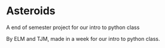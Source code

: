 # Asteroids
A end of semester project for our intro to python class 

By ELM and TJM, made in a week for our intro to python class.
